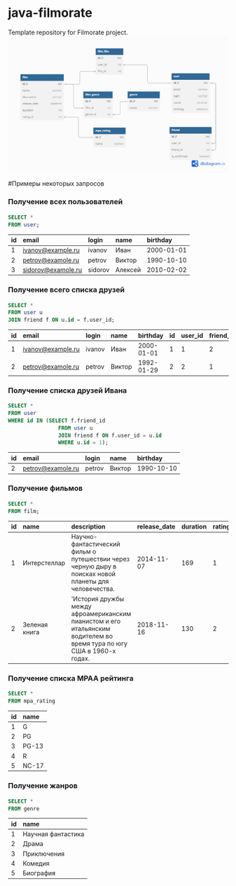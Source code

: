 # java-filmorate
Template repository for Filmorate project.
![ER диаграмма](er.png)

#Примеры некоторых запросов

### Получение всех пользователей

```sql
SELECT *
FROM user;
```

| id | email              | login    | name    | birthday   |
|:---|:-------------------|:---------|:--------|:-----------|
| 1  | ivanov@example.ru  | ivanov   | Иван    | 2000-01-01 |
| 2  | petrov@examole.ru  | petrov   | Виктор  | 1990-10-10 |
| 3  | sidorov@examole.ru | sidorov  | Алексей | 2010-02-02 |   


### Получение всего списка друзей

```sql
SELECT *
FROM user u
JOIN friend f ON u.id = f.user_id;
```

| id | email                | login     | name   | birthday   | id | user\_id | friend\_id | is\_confirmed |
|:---|:---------------------|:----------|:-------|:-----------|:---|:---------|:-----------|:--------------|
| 1  | ivanov@example.ru    | ivanov    | Иван   | 2000-01-01 | 1  | 1        | 2          | true          |
| 2  | petrov@examole.ru    | petrov    | Виктор | 1992-01-29 | 2  | 2        | 1          | true          |



### Получение списка друзей Ивана

```sql
SELECT *
FROM user
WHERE id IN (SELECT f.friend_id
                FROM user u
                JOIN friend f ON f.user_id = u.id
                WHERE u.id = 1);
```

| id | email              | login    | name    | birthday   |
|:---|:-------------------|:---------|:--------|:-----------|
| 2  | petrov@examole.ru  | petrov   | Виктор  | 1990-10-10 |



### Получение фильмов

```sql
SELECT *
FROM film;
```

| id  | name                               | description                                                                                                           | release\_date | duration | rating_id |
|:----|:-----------------------------------|:----------------------------------------------------------------------------------------------------------------------|:--------------|:---------|:----------|
| 1   | Интерстеллар                       | Научно-фантастический фильм о путешествии через черную дыру в поисках новой планеты для человечества.                 | 2014-11-07    | 169      | 1         |
| 2   | Зеленая книга                      | 'История дружбы между афроамериканским пианистом и его итальянским водителем во время тура по югу США в 1960-х годах. | 2018-11-16    | 130      | 2         |


### Получение списка MPAA рейтинга

```sql
SELECT *
FROM mpa_rating
```

| id   | name  |
|:-----|:------|
| 1    | G     |
| 2    | PG    |
| 3    | PG-13 |
| 4    | R     |
| 5    | NC-17 |


### Получение жанров

```sql
SELECT *
FROM genre
```

| id   | name               |
|:-----|:-------------------|
| 1    | Научная фантастика |
| 2    | Драма              |
| 3    | Приключения        |
| 4    | Комедия            |
| 5    | Биография          |